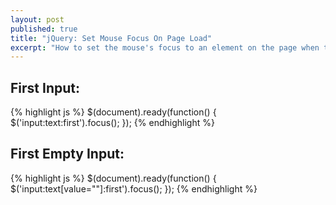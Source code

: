 ```yaml
---
layout: post
published: true
title: "jQuery: Set Mouse Focus On Page Load"
excerpt: "How to set the mouse's focus to an element on the page when the DOM is ready, using jQuery"
---
```


## First Input:

{% highlight js %}
$(document).ready(function() {
  $('input:text:first').focus();
});
{% endhighlight %}

## First Empty Input:

{% highlight js %}
$(document).ready(function() {
  $('input:text[value=""]:first').focus();
});
{% endhighlight %}
